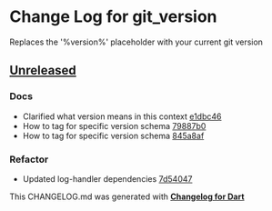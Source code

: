 # Change Log for git_version
Replaces the '%version%' placeholder with your current git version

## [Unreleased](http://github.com/mikemitterer/dart-git_version/compare/v0.1...HEAD)

### Docs
* Clarified what version means in this context [e1dbc46](https://github.com/mikemitterer/dart-git_version/commit/e1dbc461b3acf66af7c93aa9d6e383320bc756b1)
* How to tag for specific version schema [79887b0](https://github.com/mikemitterer/dart-git_version/commit/79887b016c831e81db8963f0468dae5595af565b)
* How to tag for specific version schema [845a8af](https://github.com/mikemitterer/dart-git_version/commit/845a8afb4428d78df511bd550b207c3f662b4a9a)

### Refactor
* Updated log-handler dependencies [7d54047](https://github.com/mikemitterer/dart-git_version/commit/7d540470c2142f7c6d5fa3200b7a19d6820b654e)


This CHANGELOG.md was generated with [**Changelog for Dart**](https://pub.dartlang.org/packages/changelog)
